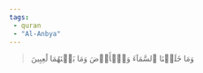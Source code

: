 ```yaml
---
tags: 
 - quran 
 - "Al-Anbya"
---
```


> وَمَا خَلَقۡنَا ٱلسَّمَآءَ وَٱلۡأَرۡضَ وَمَا بَيۡنَهُمَا لَٰعِبِينَ
